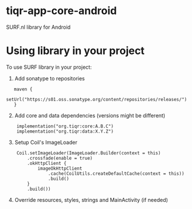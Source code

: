 # tiqr-app-core-android

SURF.nl library for Android

# Using library in your project

To use SURF library in your project:

1. Add sonatype to repositories
```
   maven {
        setUrl("https://s01.oss.sonatype.org/content/repositories/releases/")
   }
```
2. Add core and data dependencies (versions might be different)
```
    implementation("org.tiqr:core:A.B.C")
    implementation("org.tiqr:data:X.Y.Z")
```
3. Setup Coil's ImageLoader
```
    Coil.setImageLoader(ImageLoader.Builder(context = this)
        .crossfade(enable = true)
        .okHttpClient {
            imageOkHttpClient
                .cache(CoilUtils.createDefaultCache(context = this))
                .build()
        }
        .build())
```
4. Override resources, styles, strings and MainActivity (if needed)